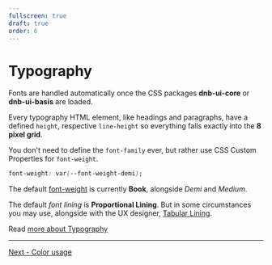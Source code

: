 ```yaml
---
fullscreen: true
draft: true
order: 6
---
```


<Intro>

# Typography

Fonts are handled automatically once the CSS packages **dnb-ui-core** or **dnb-ui-basis** are loaded.

Every typography HTML element, like headings and paragraphs, have a defined `height`, respective `line-height` so everything falls exactly into the **8 pixel grid**.

You don't need to define the `font-family` ever, but rather use CSS Custom Properties for `font-weight`.

```css
font-weight: var(--font-weight-demi);
```

The default [font-weight](!/uilib/typography/font-weights) is currently **Book**, alongside _Demi_ and _Medium_.

The default _font lining_ is **Proportional Lining**. But in some circumstances you may use, alongside with the UX designer, [Tabular Lining](!/uilib/typography/numbers).

Read [more about Typography](!/uilib/typography)

</Intro>

---

[Next - Color usage](/uilib/intro/07-color-usage?fullscreen)
